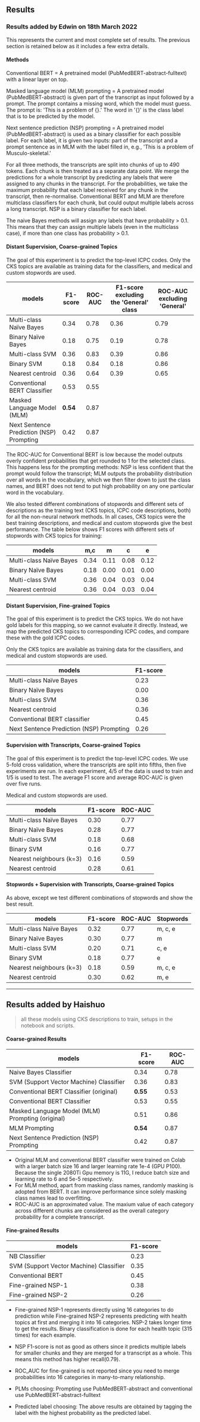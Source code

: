 ## Results

### Results added by Edwin on 18th March 2022

This represents the current and most complete set of results. The previous
section is retained below as it includes a few extra details. 

#### Methods

Conventional BERT = A pretrained model (PubMedBERT-abstract-fulltext) with a linear layer on top.

Masked language model (MLM) prompting = A pretrained model (PubMedBERT-abstract) is given part of the transcript as input followed by a prompt. The prompt contains a missing word, which the model must guess. The prompt is: 'This is a problem of {}.' The word in '{}' is the class label that is to be predicted by the model. 

Next sentence prediction (NSP) prompting = A pretrained model (PubMedBERT-abstract) is used as a binary classifier for each possible label. For each label, it is given two inputs: part of the transcript and a prompt sentence as in MLM with the label filled in, e.g., 'This is a problem of Musculo-skeletal.'

For all three methods, the transcripts are split into chunks of up to 490 tokens. Each chunk is then treated as a separate data point. We merge the predictions for a whole transcript by predicting any labels that were assigned to any chunks in the transcript. For the probabilities, we take the maximum probability that each label received for any chunk in the transcript, then re-normalise. Conventional BERT and MLM are therefore multiclass classifiers for each chunk, but could output multiple labels across a long transcript. NSP is a binary classifier for each label.

The naive Bayes methods will assign any labels that have probability > 0.1. This means that they can assign multiple labels (even in the multiclass case), if more than one class has probability > 0.1.


#### Distant Supervision, Coarse-grained Topics

The goal of this experiment is to predict the top-level ICPC codes.
Only the CKS topics are available as training data for the classifiers,
and medical and custom stopwords are used.


| models                                           | F1-score | ROC-AUC | F1-score excluding the 'General' class | ROC-AUC excluding 'General' |
|--------------------------------------------------|----------|---------|----------|---------|
| Multi-class Naïve Bayes                          | 0.34 | 0.78 | 0.36 | 0.79 |
| Binary Naïve Bayes                               | 0.18 | 0.75 | 0.19 | 0.78 |
| Multi-class SVM                                  | 0.36 | 0.83 | 0.39 | 0.86 |
| Binary SVM                                       | 0.18 | 0.84 | 0.18 | 0.86 |
| Nearest centroid                                 | 0.36 | 0.64 | 0.39 | 0.65 |
| Conventional BERT Classifier                     | 0.53     | 0.55    | | |
| Masked Language Model (MLM)                      | **0.54** | 0.87    | | |
| Next Sentence Prediction (NSP) Prompting         | 0.42     | 0.87    | | |

The ROC-AUC for Conventional BERT is low because the model outputs overly confident probabilities that get rounded to 1 for the selected class. This happens less for the prompting methods: NSP is less confident that the prompt would follow the transcript; MLM outputs the probability distribution over all words in the vocabulary, which we then filter down to just the class names, and BERT does not tend to put high probability on any one particular word in the vocabulary.

We also tested different combinations of stopwords and different
sets of descriptions as the training text (CKS topics, ICPC code descriptions, both)
for all the non-neural network methods. In all cases, CKS topics were the best
training descriptions, and medical and custom stopwords give the best performance.
The table below shows F1 scores with different sets of stopwords with CKS topics for training:


| models                       | m,c | m | c | e |
|------------------------------|----------|---------|----------|---------|
| Multi-class Naïve Bayes      | 0.34 | 0.11 | 0.08 | 0.12 |
| Binary Naïve Bayes           | 0.18 | 0.00 | 0.01 | 0.00 |
| Multi-class SVM              | 0.36 | 0.04 | 0.03 | 0.04 |
| Nearest centroid             | 0.36 | 0.04 | 0.03 | 0.04 |


#### Distant Supervision, Fine-grained Topics

The goal of this experiment is to predict the CKS topics. We do not have gold
labels for this mapping, so we cannot evaluate it directly. Instead, we map the
predicted CKS topics to corresponding ICPC codes, and compare these with the
gold ICPC codes.

Only the CKS topics are available as training data for the classifiers,
and medical and custom stopwords are used.


| models                                  | F1-score |
|-----------------------------------------|----------|
| Multi-class Naïve Bayes                 | 0.23 |
| Binary Naïve Bayes                      | 0.00 |
| Multi-class SVM                         | 0.36 |
| Nearest centroid                        | 0.36 |
| Conventional BERT classifier            | 0.45 |
| Next Sentence Prediction (NSP) Prompting| 0.26 |

#### Supervision with Transcripts, Coarse-grained Topics

The goal of this experiment is to predict the top-level ICPC codes. We use
5-fold cross validation, where the transcripts are split into fifths, then
five experiments are run. In each experiment, 4/5 of the data is used to train
and 1/5 is used to test. The average F1 score and average ROC-AUC is given over
five runs.

Medical and custom stopwords are used.

| models                                           | F1-score | ROC-AUC |
|--------------------------------------------------|----------|---------|
| Multi-class Naïve Bayes                          | 0.30 | 0.77 |
| Binary Naïve Bayes                               | 0.28 | 0.77 |
| Multi-class SVM                                  | 0.18 | 0.68 |
| Binary SVM                                       | 0.16 | 0.77 |
| Nearest neighbours (k=3)                         | 0.16 | 0.59 |
| Nearest centroid                                 | 0.28 | 0.61 |


#### Stopwords + Supervision with Transcripts, Coarse-grained Topics

As above, except we test different combinations of stopwords and show
the best result.

| models                                           | F1-score | ROC-AUC | Stopwords |
|--------------------------------------------------|----------|-------- | --------- |
| Multi-class Naïve Bayes                          | 0.32 | 0.77 | m, c, e |
| Binary Naïve Bayes                               | 0.30 | 0.77 | m |
| Multi-class SVM                                  | 0.20 | 0.71 | c, e |  
| Binary SVM                                       | 0.18 | 0.77 | e |   
| Nearest neighbours (k=3)                         | 0.18 | 0.59 | m, c, e |
| Nearest centroid                                 | 0.30 | 0.62 | m, e |


-------------------------------------------------------------------------------

## Results added by Haishuo

> all these models using CKS descriptions to train, setups in the notebook and scripts.

#### Coarse-grained Results

| models                                           | F1-score | ROC-AUC |
|--------------------------------------------------|----------|---------|
| Naive Bayes Classifier                           | 0.34     | 0.78    |
| SVM (Support Vector Machine) Classifier          | 0.36     | 0.83    |
| Conventional BERT Classifier (original)          | **0.55** | 0.53    |
| Conventional BERT Classifier                     | 0.53     | 0.55    |
| Masked Language Model (MLM) Prompting (original) | 0.51     | 0.86    |
| MLM Prompting                                    | **0.54** | 0.87    |
| Next Sentence Prediction (NSP) Prompting         | 0.42     | 0.87    |

- Original MLM and conventional BERT classifier were trained on Colab with a larger batch size 16 and larger learning rate 1e-4 (GPU P100). Because the single 2080Ti Gpu memory is 11G, I reduce batch size and learning rate to 6 and 5e-5 respectively.
- For MLM method, apart from masking class names, randomly masking is adopted from BERT. It can improve performance since solely masking class names lead to overfitting.
- ROC-AUC is an approximated value. The maxium value of each category across different chunks are considered as the overall category probability for a complete transcript.

#### Fine-grained Results

| models                                  | F1-score |
|-----------------------------------------|----------|
| NB Classifier                           | 0.23     |
| SVM (Support Vector Machine) Classifier | 0.35     |
| Conventional BERT                       | 0.45     |
| Fine-grained NSP-1                      | 0.38     |
| Fine-grained NSP-2                      | 0.26     |


- Fine-grained NSP-1 represents directly using 16 categories to do prediction while Fine-grained NSP-2 represents predicting with health topics at first and merging it into 16 categories. NSP-2 takes longer time to get the results. Binary classification is done for each health topic (315 times) for each example.
- NSP F1-score is not as good as others since it predicts multiple labels for smaller chunks and they are merged for a transcript as a whole. This means this method has higher recall(0.79).
- ROC_AUC for fine-grained is not reported since you need to merge probabilities into 16 categories in many-to-many relationship.


- PLMs choosing: Prompting use PubMedBERT-abstract and conventional use PubMedBERT-abstract-fulltext
- Predicted label choosing: The above results are obtained by tagging the label with the highest probability as the predicted label.
